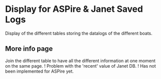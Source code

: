 # Display for ASPire & Janet Saved Logs

Display of the different tables storing the datalogs of the different boats.

## More info page
Join the different table to have all the different information at one moment 
on the same page. 
! Problem with the 'recent' value of Janet DB.
! Has not been implemented for ASPire yet.